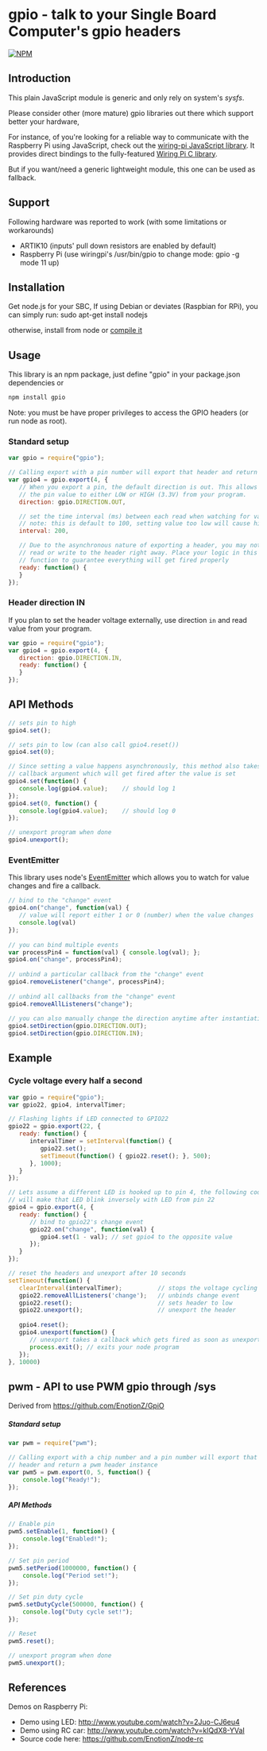 # gpio - talk to your Single Board Computer's gpio headers

[![NPM](https://nodei.co/npm/gpio.png)](https://npmjs.org/package/gpio)


## Introduction

This plain JavaScript module is generic and only rely on system's *sysfs*.

Please consider other (more mature) gpio libraries out there which support better your hardware,

For instance, of you're looking for a reliable way to communicate with the Raspberry Pi using JavaScript,
check out the [wiring-pi JavaScript library](https://www.npmjs.com/package/wiring-pi).
It provides direct bindings to the fully-featured [Wiring Pi C library](http://wiringpi.com/).

But if you want/need a generic lightweight module, this one can be used as fallback.

## Support

Following hardware was reported to work (with some limitations or workarounds)

* ARTIK10 (inputs' pull down resistors are enabled by default)
* Raspberry Pi (use wiringpi's /usr/bin/gpio to change mode: gpio -g mode 11 up)


## Installation

Get node.js for your SBC,
If using Debian or deviates (Raspbian for RPi), you can simply run:
    sudo apt-get install nodejs

otherwise, install from node or [compile it](https://github.com/joyent/node/wiki/Installing-Node.js-via-package-manager)

## Usage

This library is an npm package, just define "gpio" in your package.json dependencies or
```js
npm install gpio
```

Note: you must be have proper privileges to access the GPIO headers (or run node as root).

### Standard setup

```js
var gpio = require("gpio");

// Calling export with a pin number will export that header and return a gpio header instance
var gpio4 = gpio.export(4, {
   // When you export a pin, the default direction is out. This allows you to set
   // the pin value to either LOW or HIGH (3.3V) from your program.
   direction: gpio.DIRECTION.OUT,

   // set the time interval (ms) between each read when watching for value changes
   // note: this is default to 100, setting value too low will cause high CPU usage
   interval: 200,

   // Due to the asynchronous nature of exporting a header, you may not be able to
   // read or write to the header right away. Place your logic in this ready
   // function to guarantee everything will get fired properly
   ready: function() {
   }
});
```

### Header direction IN

If you plan to set the header voltage externally, use direction `in` and read value from your program.
```js
var gpio = require("gpio");
var gpio4 = gpio.export(4, {
   direction: gpio.DIRECTION.IN,
   ready: function() {
   }
});
```

## API Methods

```js
// sets pin to high
gpio4.set();
```
```js
// sets pin to low (can also call gpio4.reset())
gpio4.set(0);
```
```js
// Since setting a value happens asynchronously, this method also takes a
// callback argument which will get fired after the value is set
gpio4.set(function() {
   console.log(gpio4.value);    // should log 1
});
gpio4.set(0, function() {
   console.log(gpio4.value);    // should log 0
});
```
```js
// unexport program when done
gpio4.unexport();
```

### EventEmitter

This library uses node's [EventEmitter](http://nodejs.org/api/events.html) which allows you to watch
for value changes and fire a callback.
```js
// bind to the "change" event
gpio4.on("change", function(val) {
   // value will report either 1 or 0 (number) when the value changes
   console.log(val)
});
      
// you can bind multiple events
var processPin4 = function(val) { console.log(val); };
gpio4.on("change", processPin4);
            
// unbind a particular callback from the "change" event
gpio4.removeListener("change", processPin4);
      
// unbind all callbacks from the "change" event
gpio4.removeAllListeners("change");
      
// you can also manually change the direction anytime after instantiation            
gpio4.setDirection(gpio.DIRECTION.OUT);
gpio4.setDirection(gpio.DIRECTION.IN);
```

## Example

### Cycle voltage every half a second

```js
var gpio = require("gpio");
var gpio22, gpio4, intervalTimer;

// Flashing lights if LED connected to GPIO22
gpio22 = gpio.export(22, {
   ready: function() {
      intervalTimer = setInterval(function() {
         gpio22.set();
         setTimeout(function() { gpio22.reset(); }, 500);
      }, 1000);
   }
});

// Lets assume a different LED is hooked up to pin 4, the following code 
// will make that LED blink inversely with LED from pin 22 
gpio4 = gpio.export(4, {
   ready: function() {
      // bind to gpio22's change event
      gpio22.on("change", function(val) {
         gpio4.set(1 - val); // set gpio4 to the opposite value
      });
   }
});

// reset the headers and unexport after 10 seconds
setTimeout(function() {
   clearInterval(intervalTimer);          // stops the voltage cycling
   gpio22.removeAllListeners('change');   // unbinds change event
   gpio22.reset();                        // sets header to low
   gpio22.unexport();                     // unexport the header
   
   gpio4.reset();
   gpio4.unexport(function() {
      // unexport takes a callback which gets fired as soon as unexporting is done
      process.exit(); // exits your node program
   });
}, 10000)
```
## pwm - API to use PWM gpio through /sys

Derived from https://github.com/EnotionZ/GpiO

##### Standard setup

```js
var pwm = require("pwm");

// Calling export with a chip number and a pin number will export that
// header and return a pwm header instance
var pwm5 = pwm.export(0, 5, function() {
    console.log("Ready!");
});
```
##### API Methods

```js
// Enable pin
pwm5.setEnable(1, function() {
    console.log("Enabled!");
});
```
```js
// Set pin period
pwm5.setPeriod(1000000, function() {
    console.log("Period set!");
});
```
```js
// Set pin duty cycle
pwm5.setDutyCycle(500000, function() {
    console.log("Duty cycle set!");
});
```
```js
// Reset
pwm5.reset();
```
```js
// unexport program when done
pwm5.unexport();
```


## References

Demos on Raspberry Pi:

* Demo using LED: http://www.youtube.com/watch?v=2Juo-CJ6eu4
* Demo using RC car: http://www.youtube.com/watch?v=klQdX8-YVaI
* Source code here: https://github.com/EnotionZ/node-rc
